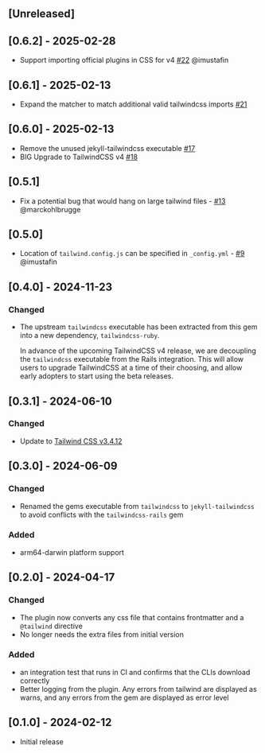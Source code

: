 ## [Unreleased]

## [0.6.2] - 2025-02-28

- Support importing official plugins in CSS for v4 [#22](https://github.com/vormwald/jekyll-tailwindcss/pull/22) @imustafin

## [0.6.1] - 2025-02-13

- Expand the matcher to match additional valid tailwindcss imports [#21](https://github.com/vormwald/jekyll-tailwindcss/pull/21)

## [0.6.0] - 2025-02-13

- Remove the unused jekyll-tailwindcss executable [#17](https://github.com/vormwald/jekyll-tailwindcss/pull/17)
- BIG Upgrade to TailwindCSS v4 [#18](https://github.com/vormwald/jekyll-tailwindcss/pull/18)

## [0.5.1]

- Fix a potential bug that would hang on large tailwind files - [#13](https://github.com/vormwald/jekyll-tailwindcss/pull/13) @marckohlbrugge

## [0.5.0]

- Location of `tailwind.config.js` can be specified in `_config.yml` - [#9](https://github.com/vormwald/jekyll-tailwindcss/pull/9) @imustafin

## [0.4.0] - 2024-11-23

### Changed

- The upstream `tailwindcss` executable has been extracted from this gem into a new dependency, `tailwindcss-ruby`.

  In advance of the upcoming TailwindCSS v4 release, we are decoupling the `tailwindcss` executable
  from the Rails integration. This will allow users to upgrade TailwindCSS at a time of their
  choosing, and allow early adopters to start using the beta releases.

## [0.3.1] - 2024-06-10

### Changed

- Update to [Tailwind CSS v3.4.12](https://github.com/tailwindlabs/tailwindcss/releases/tag/v3.4.12)

## [0.3.0] - 2024-06-09

### Changed

- Renamed the gems executable from `tailwindcss` to `jekyll-tailwindcss` to avoid conflicts with the `tailwindcss-rails` gem

### Added

- arm64-darwin platform support

## [0.2.0] - 2024-04-17

### Changed

- The plugin now converts any css file that contains frontmatter and a `@tailwind` directive
- No longer needs the extra files from initial version

### Added

- an integration test that runs in CI and confirms that the CLIs download correctly
- Better logging from the plugin. Any errors from tailwind are displayed as warns, and any errors from the gem are displayed as error level

## [0.1.0] - 2024-02-12

- Initial release
